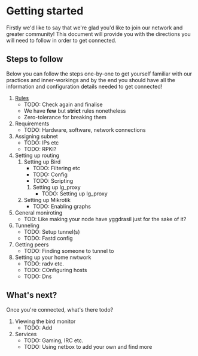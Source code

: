 Getting started
===============

Firstly we'd like to say that we're glad you'd like to join our network and
greater community! This document will provide you with the directions you
will need to follow in order to get connected.

## Steps to follow

Below you can follow the steps one-by-one to get yourself familiar with our
practices and inner-workings and by the end you should have all the information
and configuration details needed to get connected!

1. [Rules](rules.md)
	* TODO: Check again and finalise
	* We have **few** but **strict** rules nonetheless
	* Zero-tolerance for breaking them
2. Requirements
	* TODO: Hardware, software, network connections
3. Assigning subnet
	* TODO: IPs etc
	* TODO: RPKI?
4. Setting up routing
	1. Setting up Bird
		* TODO: Filtering etc
		* TODO: Config
		* TODO: Scripting
		1. Setting up lg_proxy
			* TODO: Setting up lg_proxy
	2. Setting up Mikrotik
		* TODO: Enabling graphs
5. General moniroting
	* TOD: Like making your node have yggdrasil just for the sake of it?
6. Tunneling
	* TODO: Setup tunnel(s)
	* TODO: Fastd config
7. Getting peers
	* TODO: Finding someone to tunnel to
8. Setting up your home nwtwork
	* TODO: radv etc.
	* TODO: COnfiguring hosts
	* TODO: Dns

## What's next?

Once you're connected, what's there todo?

1. Viewing the bird monitor
	* TODO: Add
2. Services
	* TODO: Gaming, IRC etc.
	* TODO: Using netbox to add your own and find more